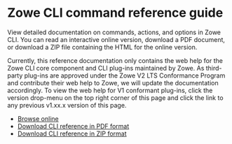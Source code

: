 # Zowe CLI command reference guide

View detailed documentation on commands, actions, and options in Zowe CLI. You can read an interactive online version, download a PDF document, or download a ZIP file containing the HTML for the online version.

Currently, this reference documentation only contains the web help for 
the Zowe CLI core component and CLI plug-ins maintained by Zowe. As third-party plug-ins are approved under the Zowe V2 LTS Conformance Program and contribute their web help to Zowe, we will update the documentation accordingly. To view the web help for V1 conformant plug-ins, click the version drop-menu on the top right corner of this page and click the link to any previous v1.xx.x version of this page.

- <a href="/2.5.x/web_help/index.html" target="_blank">Browse online</a>
- <a href="/2.5.x/CLIReference_Zowe.pdf" target="_blank">Download CLI reference in PDF format</a>
- <a href="/2.5.x/zowe_web_help.zip" target="_blank">Download CLI reference in ZIP format</a>
